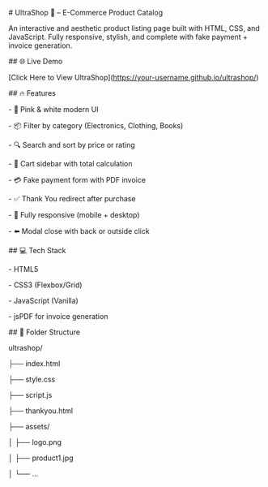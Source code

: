 \# UltraShop 💖 – E-Commerce Product Catalog



An interactive and aesthetic product listing page built with HTML, CSS, and JavaScript. Fully responsive, stylish, and complete with fake payment + invoice generation.



\## 🌐 Live Demo

\[Click Here to View UltraShop](https://your-username.github.io/ultrashop/)



\## 🔥 Features



\- 💄 Pink \& white modern UI

\- 📦 Filter by category (Electronics, Clothing, Books)

\- 🔍 Search and sort by price or rating

\- 🛒 Cart sidebar with total calculation

\- 💳 Fake payment form with PDF invoice

\- ✅ Thank You redirect after purchase

\- 📱 Fully responsive (mobile + desktop)

\- ⬅️ Modal close with back or outside click



\## 💻 Tech Stack

\- HTML5

\- CSS3 (Flexbox/Grid)

\- JavaScript (Vanilla)

\- jsPDF for invoice generation





\## 📁 Folder Structure

ultrashop/

├── index.html

├── style.css

├── script.js

├── thankyou.html

├── assets/

│ ├── logo.png

│ ├── product1.jpg

│ └── ...



